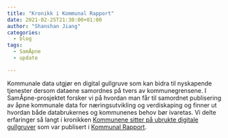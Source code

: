 ```yaml
---
title: "Kronikk i Kommunal Rapport"
date: 2021-02-25T21:30:00+01:00
author: "Shanshan Jiang"
categories:
  - blog
tags:
  - SamÅpne
  - update

---
```


Kommunale data utgjør en digital gullgruve som kan bidra til nyskapende tjenester dersom dataene samordnes på tvers av kommunegrensene. I SamÅpne-prosjektet forsker vi på hvordan man får til samordnet publisering av åpne kommunale data for næringsutvikling og verdiskaping og finner ut hvordan både databrukernes og kommunenes behov bør ivaretas. Vi delte erfaringer så langt i kronikken [Kommunene sitter på ubrukte digitale gullgruver](https://www.kommunal-rapport.no/kronikk/kommunene-sitter-pa-ubrukte-digitale-gullgruver/128749!/) som var publisert i [Kommunal Rapport](https://www.kommunal-rapport.no/).
